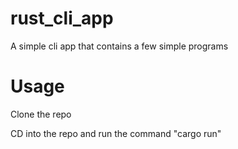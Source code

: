# rust_cli_app
A simple cli app that contains a few simple programs

# Usage
Clone the repo

CD into the repo and run the command "cargo run"
